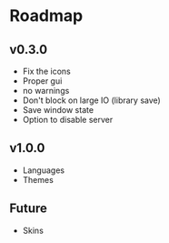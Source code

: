 # Roadmap

## v0.3.0
- Fix the icons
- Proper gui
- no warnings
- Don't block on large IO (library save)
- Save window state
- Option to disable server

## v1.0.0
- Languages
- Themes

## Future
- Skins
